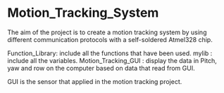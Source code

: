 # Motion_Tracking_System

The aim of the project is to create a motion tracking system by using different communication protocols with a self-soldered Atmel328 chip. 

Function_Library: include all the functions that have been used.
mylib : include all the variables.
Motion_Tracking_GUI : display the data in Pitch, yaw and row on the computer based on data that read from GUI.

GUI is the sensor that applied in the motion tracking project.

